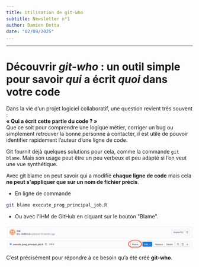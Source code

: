 ```yaml
---
title: Utilisation de git-who
subtitle: Newsletter n°1
author: Damien Dotta
date: "02/09/2025"
...
```


---

# Découvrir *git-who* : un outil simple pour savoir *qui* a écrit *quoi* dans votre code

Dans la vie d’un projet logiciel collaboratif, une question revient très souvent :  
**« Qui a écrit cette partie du code ? »**  
Que ce soit pour comprendre une logique métier, corriger un bug ou simplement retrouver la bonne personne à contacter, il est utile de pouvoir identifier rapidement l’auteur d’une ligne de code.

Git fournit déjà quelques solutions pour cela, comme la commande `git blame`. Mais son usage peut être un peu verbeux et peu adapté si l’on veut une vue synthétique.  

Avec git blame on peut savoir qui a modifié **chaque ligne de code** mais cela **ne peut s'appliquer que sur un nom de fichier précis**.

- En ligne de commande

```bash
git blame execute_prog_principal_job.R
```

- Ou avec l'IHM de GitHub en clquant sur le bouton "Blame".
  
![](assets/blame_gitlab.png)

C’est précisément pour répondre à ce besoin qu’a été créé **git-who**.



